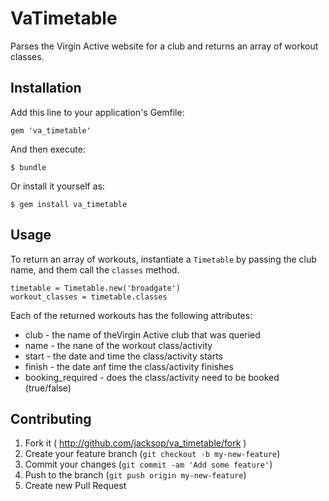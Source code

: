 # VaTimetable

Parses the Virgin Active website for a club and returns an array of workout classes.

## Installation

Add this line to your application's Gemfile:

    gem 'va_timetable'

And then execute:

    $ bundle

Or install it yourself as:

    $ gem install va_timetable

## Usage

To return an array of workouts, instantiate a `Timetable` by passing the club name, and them call the `classes` method.

    timetable = Timetable.new('broadgate')
    workout_classes = timetable.classes
 
Each of the returned workouts has the following attributes:

* club - the name of theVirgin Active club that was queried
* name - the nane of the workout class/activity
* start - the date and time the class/activity starts
* finish - the date anf time the class/activity finishes
* booking_required - does the class/activity need to be booked (true/false)

## Contributing

1. Fork it ( http://github.com/jacksop/va_timetable/fork )
2. Create your feature branch (`git checkout -b my-new-feature`)
3. Commit your changes (`git commit -am 'Add some feature'`)
4. Push to the branch (`git push origin my-new-feature`)
5. Create new Pull Request
